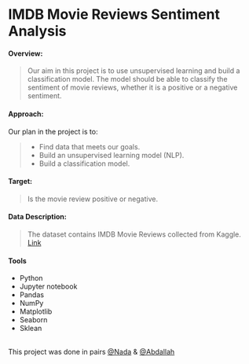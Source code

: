 # IMDB Movie Reviews Sentiment Analysis

#### Overview:
> Our aim in this project is to use unsupervised learning and build a classification model. The model should be able to classify the sentiment of movie reviews, whether it is a positive or a negative sentiment.

#### Approach:
Our plan in the project is to:
> * Find data that meets our goals.
> * Build an unsupervised learning model (NLP).
> * Build a classification model.

#### Target:
> Is the movie review positive or negative.

#### Data Description:
> The dataset contains IMDB Movie Reviews collected from Kaggle. [Link](https://www.kaggle.com/avithekkc/imdb-movie-reviews-250k-movie-reviews-sentiment)
 
#### Tools
* Python
* Jupyter notebook
* Pandas
* NumPy
* Matplotlib
* Seaborn
* Sklean

<br/> This project was done in pairs [@Nada](https://github.com/nadaAlruwaythi) & [@Abdallah](https://github.com/shami-am/)
